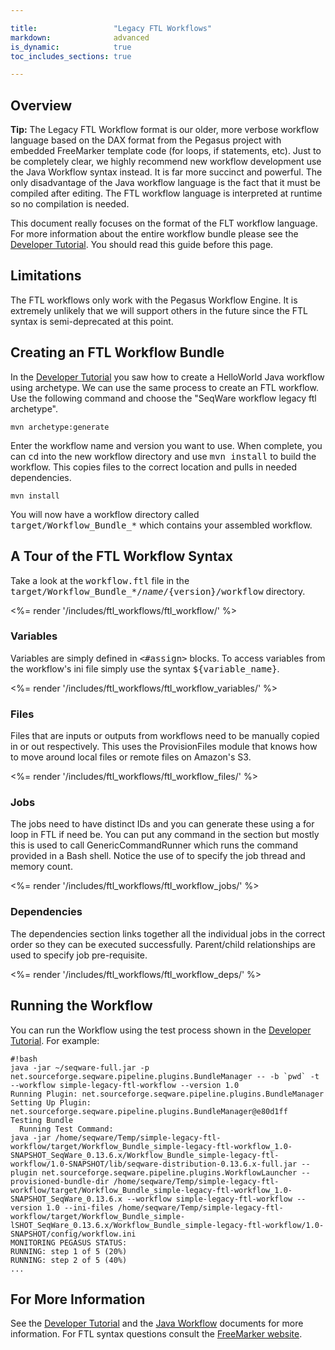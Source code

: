 ```yaml
---

title:                 "Legacy FTL Workflows"
markdown:              advanced
is_dynamic:            true
toc_includes_sections: true

---
```

<!-- TODO: 
* add more info on variables defined like random
-->

## Overview

<p class="warning"><strong>Tip:</strong> The Legacy FTL Workflow format is our
older, more verbose workflow language based on the DAX format from the Pegasus
project with embedded FreeMarker template code (for loops, if statements, etc).
Just to be completely clear, we highly recommend new workflow development use
the Java Workflow syntax instead. It is far more succinct and powerful. The
only disadvantage of the Java workflow language is the fact that it must be
compiled after editing. The FTL workflow language is interpreted at runtime so
no compilation is needed.</p>

This document really focuses on the format of the FLT workflow language. For
more information about the entire workflow bundle please see the [Developer
Tutorial](/docs/3-getting-started/developer-tutorial/).  You should read this
guide before this page.

## Limitations

The FTL workflows only work with the Pegasus Workflow Engine. It is extremely
unlikely that we will support others in the future since the FTL syntax is
semi-deprecated at this point.

## Creating an FTL Workflow Bundle

In the [Developer Tutorial](/docs/3-getting-started/developer-tutorial/) you
saw how to create a HelloWorld Java workflow using archetype. We can use the
same process to create an FTL workflow.  Use the following command and choose
the "SeqWare workflow legacy ftl archetype".

	mvn archetype:generate

Enter the workflow name and version you want to use.  When complete, you can
<tt>cd</tt> into the new workflow directory and use <tt>mvn install</tt> to
build the workflow. This copies files to the correct location and pulls in
needed dependencies.

	mvn install

You will now have a workflow directory called <tt>target/Workflow_Bundle_*</tt>
which contains your assembled workflow.

## A Tour of the FTL Workflow Syntax

Take a look at the <tt>workflow.ftl</tt> file in the
<tt>target/Workflow_Bundle_*/${name}/${version}/workflow</tt> directory.

<%= render '/includes/ftl_workflows/ftl_workflow/' %>

### Variables

Variables are simply defined in <tt>&lt;#assign&gt;</tt> blocks. To access variables from the workflow's ini file simply use the syntax <tt>${variable_name}</tt>.

<%= render '/includes/ftl_workflows/ftl_workflow_variables/' %>

### Files

Files that are inputs or outputs from workflows need to be manually copied in or out respectively.  This uses the ProvisionFiles module that knows how to move around local files or remote files on Amazon's S3.

<%= render '/includes/ftl_workflows/ftl_workflow_files/' %>

### Jobs

The jobs need to have distinct IDs and you can generate these using a for loop in FTL if need be. You can put any command in the <tt><argument></tt> section but mostly this is used to call GenericCommandRunner which runs the command provided in a Bash shell. Notice the use of <tt><profile></tt> to specify the job thread and memory count.

<%= render '/includes/ftl_workflows/ftl_workflow_jobs/' %>

### Dependencies

The dependencies section links together all the individual jobs in the correct order so they can be executed successfully. Parent/child relationships are used to specify job pre-requisite.

<%= render '/includes/ftl_workflows/ftl_workflow_deps/' %>

## Running the Workflow

You can run the Workflow using the test process shown in the [Developer Tutorial](/docs/3-getting-started/developer-tutorial/).  For example:

<pre><code>#!bash
java -jar ~/seqware-full.jar -p net.sourceforge.seqware.pipeline.plugins.BundleManager -- -b `pwd` -t --workflow simple-legacy-ftl-workflow --version 1.0
Running Plugin: net.sourceforge.seqware.pipeline.plugins.BundleManager
Setting Up Plugin: net.sourceforge.seqware.pipeline.plugins.BundleManager@e80d1ff
Testing Bundle
  Running Test Command:
java -jar /home/seqware/Temp/simple-legacy-ftl-workflow/target/Workflow_Bundle_simple-legacy-ftl-workflow_1.0-SNAPSHOT_SeqWare_0.13.6.x/Workflow_Bundle_simple-legacy-ftl-workflow/1.0-SNAPSHOT/lib/seqware-distribution-0.13.6.x-full.jar --plugin net.sourceforge.seqware.pipeline.plugins.WorkflowLauncher --provisioned-bundle-dir /home/seqware/Temp/simple-legacy-ftl-workflow/target/Workflow_Bundle_simple-legacy-ftl-workflow_1.0-SNAPSHOT_SeqWare_0.13.6.x --workflow simple-legacy-ftl-workflow --version 1.0 --ini-files /home/seqware/Temp/simple-legacy-ftl-workflow/target/Workflow_Bundle_simple-lSHOT_SeqWare_0.13.6.x/Workflow_Bundle_simple-legacy-ftl-workflow/1.0-SNAPSHOT/config/workflow.ini
MONITORING PEGASUS STATUS:
RUNNING: step 1 of 5 (20%)
RUNNING: step 2 of 5 (40%)
...
</code></pre>

## For More Information

See the  [Developer Tutorial](/docs/3-getting-started/developer-tutorial/) and the [Java Workflow](/docs/6-pipeline/java-workflows/) documents for more information. For FTL syntax questions consult the [FreeMarker website](http://freemarker.sourceforge.net/).
